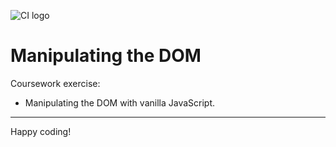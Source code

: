 ![CI logo](https://codeinstitute.s3.amazonaws.com/fullstack/ci_logo_small.png)

# Manipulating the DOM

Coursework exercise:

- Manipulating the DOM with vanilla JavaScript.

---

Happy coding!
